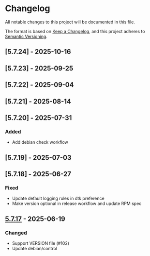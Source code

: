 # Changelog

All notable changes to this project will be documented in this file.

The format is based on [Keep a Changelog](https://keepachangelog.com/en/1.0.0/),
and this project adheres to [Semantic Versioning](https://semver.org/spec/v2.0.0.html).

## [5.7.24] - 2025-10-16

## [5.7.23] - 2025-09-25

## [5.7.22] - 2025-09-04

## [5.7.21] - 2025-08-14

## [5.7.20] - 2025-07-31

### Added

- Add debian check workflow

## [5.7.19] - 2025-07-03

## [5.7.18] - 2025-06-27

### Fixed

- Update default logging rules in dtk preference
- Make version optional in release workflow and update RPM spec

## [5.7.17] - 2025-06-19

### Changed

- Support VERSION file (#102)
- Update debian/control

[5.7.17]: https://github.com/linuxdeepin/dtkcommon/compare/5.7.16..5.7.17

<!-- generated by git-cliff -->
